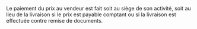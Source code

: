 Le paiement du prix au vendeur est fait soit au siège de son activité, soit au lieu de
la livraison si le prix est payable comptant ou si la livraison est effectuée contre remise de
documents.
